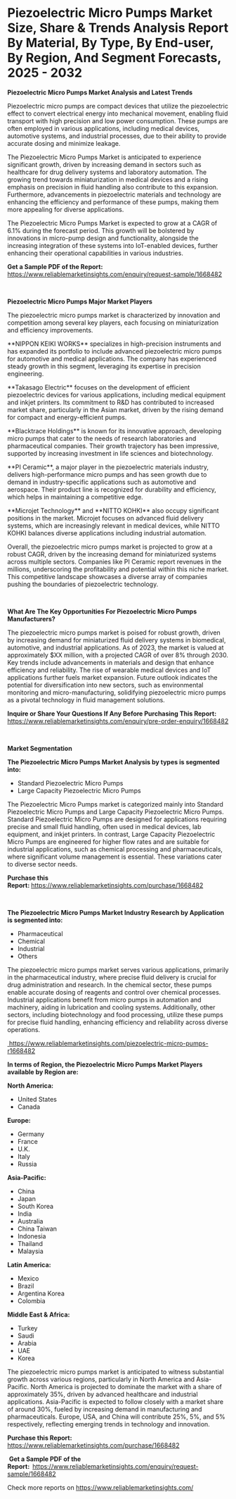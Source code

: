 <p><h1>Piezoelectric Micro Pumps Market Size, Share & Trends Analysis Report By Material, By Type, By End-user, By Region, And Segment Forecasts, 2025 - 2032</h1></p><p><strong>Piezoelectric Micro Pumps Market Analysis and Latest Trends</strong></p>
<p><p>Piezoelectric micro pumps are compact devices that utilize the piezoelectric effect to convert electrical energy into mechanical movement, enabling fluid transport with high precision and low power consumption. These pumps are often employed in various applications, including medical devices, automotive systems, and industrial processes, due to their ability to provide accurate dosing and minimize leakage.</p><p>The Piezoelectric Micro Pumps Market is anticipated to experience significant growth, driven by increasing demand in sectors such as healthcare for drug delivery systems and laboratory automation. The growing trend towards miniaturization in medical devices and a rising emphasis on precision in fluid handling also contribute to this expansion. Furthermore, advancements in piezoelectric materials and technology are enhancing the efficiency and performance of these pumps, making them more appealing for diverse applications.</p><p>The Piezoelectric Micro Pumps Market is expected to grow at a CAGR of 6.1% during the forecast period. This growth will be bolstered by innovations in micro-pump design and functionality, alongside the increasing integration of these systems into IoT-enabled devices, further enhancing their operational capabilities in various industries.</p></p>
<p><strong>Get a Sample PDF of the Report:&nbsp;</strong> <a href="https://www.reliablemarketinsights.com/enquiry/request-sample/1668482?utm_campaign=3209&utm_medium=2&utm_source=Github&utm_content=ia&utm_term=06042025&utm_id=piezoelectric-micro-pumps">https://www.reliablemarketinsights.com/enquiry/request-sample/1668482</a></p>
<p>&nbsp;</p>
<p><strong>Piezoelectric Micro Pumps Major Market Players</strong></p>
<p><p>The piezoelectric micro pumps market is characterized by innovation and competition among several key players, each focusing on miniaturization and efficiency improvements. </p><p>**NIPPON KEIKI WORKS** specializes in high-precision instruments and has expanded its portfolio to include advanced piezoelectric micro pumps for automotive and medical applications. The company has experienced steady growth in this segment, leveraging its expertise in precision engineering.</p><p>**Takasago Electric** focuses on the development of efficient piezoelectric devices for various applications, including medical equipment and inkjet printers. Its commitment to R&D has contributed to increased market share, particularly in the Asian market, driven by the rising demand for compact and energy-efficient pumps.</p><p>**Blacktrace Holdings** is known for its innovative approach, developing micro pumps that cater to the needs of research laboratories and pharmaceutical companies. Their growth trajectory has been impressive, supported by increasing investment in life sciences and biotechnology.</p><p>**PI Ceramic**, a major player in the piezoelectric materials industry, delivers high-performance micro pumps and has seen growth due to demand in industry-specific applications such as automotive and aerospace. Their product line is recognized for durability and efficiency, which helps in maintaining a competitive edge.</p><p>**Microjet Technology** and **NITTO KOHKI** also occupy significant positions in the market. Microjet focuses on advanced fluid delivery systems, which are increasingly relevant in medical devices, while NITTO KOHKI balances diverse applications including industrial automation.</p><p>Overall, the piezoelectric micro pumps market is projected to grow at a robust CAGR, driven by the increasing demand for miniaturized systems across multiple sectors. Companies like PI Ceramic report revenues in the millions, underscoring the profitability and potential within this niche market. This competitive landscape showcases a diverse array of companies pushing the boundaries of piezoelectric technology.</p></p>
<p>&nbsp;</p>
<p><strong>What Are The Key Opportunities For Piezoelectric Micro Pumps Manufacturers?</strong></p>
<p><p>The piezoelectric micro pumps market is poised for robust growth, driven by increasing demand for miniaturized fluid delivery systems in biomedical, automotive, and industrial applications. As of 2023, the market is valued at approximately $XX million, with a projected CAGR of over 8% through 2030. Key trends include advancements in materials and design that enhance efficiency and reliability. The rise of wearable medical devices and IoT applications further fuels market expansion. Future outlook indicates the potential for diversification into new sectors, such as environmental monitoring and micro-manufacturing, solidifying piezoelectric micro pumps as a pivotal technology in fluid management solutions.</p></p>
<p><strong>Inquire or Share Your Questions If Any Before Purchasing This Report:</strong> <a href="https://www.reliablemarketinsights.com/enquiry/pre-order-enquiry/1668482?utm_campaign=3209&utm_medium=2&utm_source=Github&utm_content=ia&utm_term=06042025&utm_id=piezoelectric-micro-pumps">https://www.reliablemarketinsights.com/enquiry/pre-order-enquiry/1668482</a></p>
<p>&nbsp;</p>
<p><strong>Market Segmentation</strong></p>
<p><strong>The Piezoelectric Micro Pumps Market Analysis by types is segmented into:</strong></p>
<p><ul><li>Standard Piezoelectric Micro Pumps</li><li>Large Capacity Piezoelectric Micro Pumps</li></ul></p>
<p><p>The Piezoelectric Micro Pumps market is categorized mainly into Standard Piezoelectric Micro Pumps and Large Capacity Piezoelectric Micro Pumps. Standard Piezoelectric Micro Pumps are designed for applications requiring precise and small fluid handling, often used in medical devices, lab equipment, and inkjet printers. In contrast, Large Capacity Piezoelectric Micro Pumps are engineered for higher flow rates and are suitable for industrial applications, such as chemical processing and pharmaceuticals, where significant volume management is essential. These variations cater to diverse sector needs.</p></p>
<p><strong>Purchase this Report:&nbsp;</strong><a href="https://www.reliablemarketinsights.com/purchase/1668482?utm_campaign=3209&utm_medium=2&utm_source=Github&utm_content=ia&utm_term=06042025&utm_id=piezoelectric-micro-pumps">https://www.reliablemarketinsights.com/purchase/1668482</a></p>
<p>&nbsp;</p>
<p><strong>The Piezoelectric Micro Pumps Market Industry Research by Application is segmented into:</strong></p>
<p><ul><li>Pharmaceutical</li><li>Chemical</li><li>Industrial</li><li>Others</li></ul></p>
<p><p>The piezoelectric micro pumps market serves various applications, primarily in the pharmaceutical industry, where precise fluid delivery is crucial for drug administration and research. In the chemical sector, these pumps enable accurate dosing of reagents and control over chemical processes. Industrial applications benefit from micro pumps in automation and machinery, aiding in lubrication and cooling systems. Additionally, other sectors, including biotechnology and food processing, utilize these pumps for precise fluid handling, enhancing efficiency and reliability across diverse operations.</p></p>
<p><a href="https://www.reliablemarketinsights.com/piezoelectric-micro-pumps-r1668482?utm_campaign=3209&utm_medium=2&utm_source=Github&utm_content=ia&utm_term=06042025&utm_id=piezoelectric-micro-pumps">&nbsp;https://www.reliablemarketinsights.com/piezoelectric-micro-pumps-r1668482</a></p>
<p><strong>In terms of Region, the Piezoelectric Micro Pumps Market Players available by Region are:</strong></p>
<p>
    <p> <strong> North America: </strong>
        <ul>
            <li>United States</li>
            <li>Canada</li>
        </ul>
        </p> 
    <p> <strong> Europe: </strong>
        <ul>
            <li>Germany</li>
            <li>France</li>
            <li>U.K.</li>
            <li>Italy</li>
            <li>Russia</li>
        </ul>
        </p> 
    <p> <strong> Asia-Pacific: </strong>
        <ul>
            <li>China</li>
            <li>Japan</li>
            <li>South Korea</li>
            <li>India</li>
            <li>Australia</li>
            <li>China Taiwan</li>
            <li>Indonesia</li>
            <li>Thailand</li>
            <li>Malaysia</li>
        </ul>
        </p> 
    <p> <strong> Latin America: </strong>
        <ul>
            <li>Mexico</li>
            <li>Brazil</li>
            <li>Argentina Korea</li>
            <li>Colombia</li>
        </ul>
        </p> 
    <p> <strong> Middle East & Africa: </strong>
        <ul>
            <li>Turkey</li>
            <li>Saudi</li>
            <li>Arabia</li>
            <li>UAE</li>
            <li>Korea</li>
        </ul>
    </p>
    </p>
<p><p>The piezoelectric micro pumps market is anticipated to witness substantial growth across various regions, particularly in North America and Asia-Pacific. North America is projected to dominate the market with a share of approximately 35%, driven by advanced healthcare and industrial applications. Asia-Pacific is expected to follow closely with a market share of around 30%, fueled by increasing demand in manufacturing and pharmaceuticals. Europe, USA, and China will contribute 25%, 5%, and 5% respectively, reflecting emerging trends in technology and innovation.</p></p>
<p><strong>Purchase this Report: </strong><a href="https://www.reliablemarketinsights.com/purchase/1668482?utm_campaign=3209&utm_medium=2&utm_source=Github&utm_content=ia&utm_term=06042025&utm_id=piezoelectric-micro-pumps">https://www.reliablemarketinsights.com/purchase/1668482</a></p>
<p>&nbsp;<strong>Get a Sample PDF of the Report:&nbsp;&nbsp;</strong><a href="https://www.reliablemarketinsights.com/enquiry/request-sample/1668482?utm_campaign=3209&utm_medium=2&utm_source=Github&utm_content=ia&utm_term=06042025&utm_id=piezoelectric-micro-pumps">https://www.reliablemarketinsights.com/enquiry/request-sample/1668482</a></p>
<p><strong></strong></p>
<p>Check more reports on <a href="https://www.reliablemarketinsights.com/?utm_campaign=3209&utm_medium=2&utm_source=Github&utm_content=ia&utm_term=06042025&utm_id=piezoelectric-micro-pumps">https://www.reliablemarketinsights.com/</a></p>